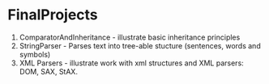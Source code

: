# FinalProjects
1. ComparatorAndInheritance - illustrate basic inheritance principles
2. StringParser             - Parses text into tree-able stucture (sentences, words and symbols)
3. XML Parsers				- illustrate work with xml structures and XML parsers: DOM, SAX, StAX.
